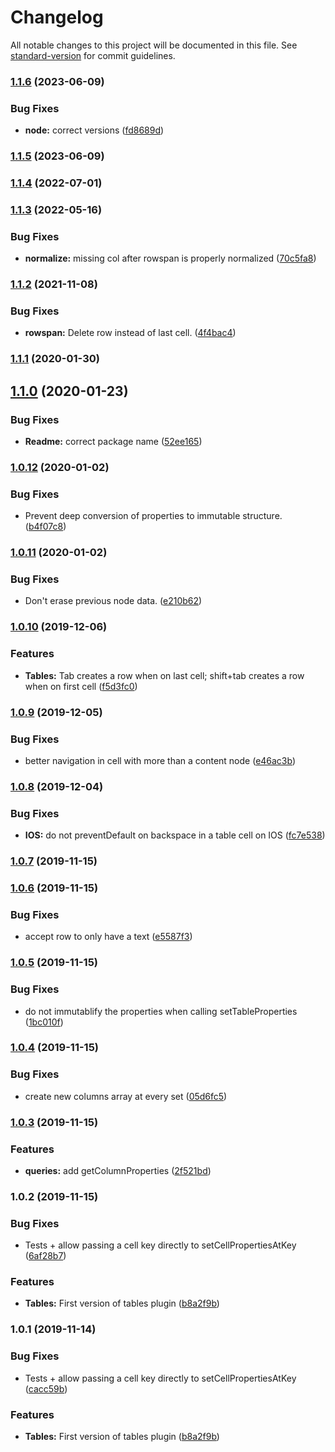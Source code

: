 # Changelog

All notable changes to this project will be documented in this file. See [standard-version](https://github.com/conventional-changelog/standard-version) for commit guidelines.

### [1.1.6](https://github.com/whatever-company/slate-tables/compare/v1.1.5...v1.1.6) (2023-06-09)


### Bug Fixes

* **node:** correct versions ([fd8689d](https://github.com/whatever-company/slate-tables/commit/fd8689dc2d2cfed72810cf1cd255e25d6b7181e7))

### [1.1.5](https://github.com/whatever-company/slate-tables/compare/v1.1.4...v1.1.5) (2023-06-09)

### [1.1.4](https://github.com/whatever-company/slate-tables/compare/v1.1.3...v1.1.4) (2022-07-01)

### [1.1.3](https://github.com/whatever-company/slate-tables/compare/v1.1.2...v1.1.3) (2022-05-16)


### Bug Fixes

* **normalize:** missing col after rowspan is properly normalized ([70c5fa8](https://github.com/whatever-company/slate-tables/commit/70c5fa8bc5e9135cf35b0f24946df66a00e992cb))

### [1.1.2](https://github.com/whatever-company/slate-tables/compare/v1.1.1...v1.1.2) (2021-11-08)


### Bug Fixes

* **rowspan:** Delete row instead of last cell. ([4f4bac4](https://github.com/whatever-company/slate-tables/commit/4f4bac4bc7ea07aefefa0858b37e0d8eb7f35862))

### [1.1.1](https://github.com/whatever-company/slate-tables/compare/v1.1.0...v1.1.1) (2020-01-30)

## [1.1.0](https://github.com/whatever-company/slate-tables/compare/v1.0.12...v1.1.0) (2020-01-23)


### Bug Fixes

* **Readme:** correct package name ([52ee165](https://github.com/whatever-company/slate-tables/commit/52ee165334db741a22ef56a12899a53d689d98ee))

### [1.0.12](https://gitlab.com/elium/product/slate-tables/compare/v1.0.11...v1.0.12) (2020-01-02)


### Bug Fixes

* Prevent deep conversion of properties to immutable structure. ([b4f07c8](https://gitlab.com/elium/product/slate-tables/commit/b4f07c8))



### [1.0.11](https://gitlab.com/elium/product/slate-tables/compare/v1.0.10...v1.0.11) (2020-01-02)


### Bug Fixes

* Don't erase previous node data. ([e210b62](https://gitlab.com/elium/product/slate-tables/commit/e210b62))



### [1.0.10](https://gitlab.com/elium/product/slate-tables/compare/v1.0.9...v1.0.10) (2019-12-06)


### Features

* **Tables:** Tab creates a row when on last cell; shift+tab creates a row when on first cell ([f5d3fc0](https://gitlab.com/elium/product/slate-tables/commit/f5d3fc0))



### [1.0.9](https://gitlab.com/elium/product/slate-tables/compare/v1.0.8...v1.0.9) (2019-12-05)


### Bug Fixes

* better navigation in cell with more than a content node ([e46ac3b](https://gitlab.com/elium/product/slate-tables/commit/e46ac3b))



### [1.0.8](https://gitlab.com/elium/product/slate-tables/compare/v1.0.7...v1.0.8) (2019-12-04)


### Bug Fixes

* **IOS:** do not preventDefault on backspace in a table cell on IOS ([fc7e538](https://gitlab.com/elium/product/slate-tables/commit/fc7e538))



### [1.0.7](https://gitlab.com/elium/product/slate-tables/compare/v1.0.6...v1.0.7) (2019-11-15)



### [1.0.6](https://gitlab.com/elium/product/slate-tables/compare/v1.0.5...v1.0.6) (2019-11-15)


### Bug Fixes

* accept row to only have a text ([e5587f3](https://gitlab.com/elium/product/slate-tables/commit/e5587f3))



### [1.0.5](https://gitlab.com/elium/product/slate-tables/compare/v1.0.4...v1.0.5) (2019-11-15)


### Bug Fixes

* do not immutablify the properties when calling setTableProperties ([1bc010f](https://gitlab.com/elium/product/slate-tables/commit/1bc010f))



### [1.0.4](https://gitlab.com/elium/product/slate-tables/compare/v1.0.3...v1.0.4) (2019-11-15)


### Bug Fixes

* create new columns array at every set ([05d6fc5](https://gitlab.com/elium/product/slate-tables/commit/05d6fc5))



### [1.0.3](https://gitlab.com/elium/product/slate-tables/compare/v1.0.2...v1.0.3) (2019-11-15)


### Features

* **queries:** add getColumnProperties ([2f521bd](https://gitlab.com/elium/product/slate-tables/commit/2f521bd))



### 1.0.2 (2019-11-15)


### Bug Fixes

* Tests + allow passing a cell key directly to setCellPropertiesAtKey ([6af28b7](https://gitlab.com/elium/product/slate-tables/commit/6af28b7))


### Features

* **Tables:** First version of tables plugin ([b8a2f9b](https://gitlab.com/elium/product/slate-tables/commit/b8a2f9b))



### 1.0.1 (2019-11-14)


### Bug Fixes

* Tests + allow passing a cell key directly to setCellPropertiesAtKey ([cacc59b](https://gitlab.com/elium/product/slate-tables/commit/cacc59b))


### Features

* **Tables:** First version of tables plugin ([b8a2f9b](https://gitlab.com/elium/product/slate-tables/commit/b8a2f9b))
